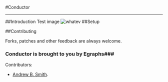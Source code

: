 #Conductor

***

##Introduction
Test image ![whatev](https://github.com/ChazInc/Conductor/blob/master/Resources/deploy.png)
##Setup

##Contributing

Forks, patches and other feedback are always welcome. 

### Conductor is brought to you by Egraphs###

Contributors:

* [Andrew B. Smith](http://github.com/drewsmits).

